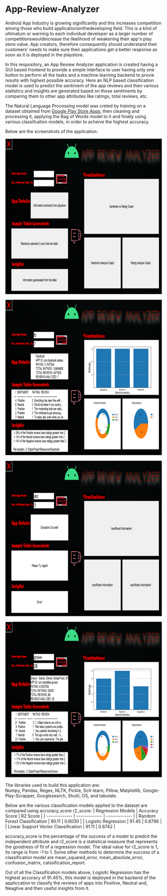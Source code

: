 # App-Review-Analyzer

Android App Industry is growing significantly and this increases competition among those who build applicationsinthedeveloping field. This is a kind of ultimatum or warning to each individual developer as a larger number of competitionswouldincrease the likelihood of weakening their app's play store value. App creators, therefore consequently should understand their customers' needs to make sure their applications get a better response as soon as it is deployed in the playstore.

In this respository, an App Review Analyzer application is created having a GUI based frontend to provide a simple interface to user having only one button to perform all the tasks and a machine learning backend to provie results with highest possible accuracy. Here an NLP based classification model is used to predict the sentiment of the app reviews and then various statistics and insights are generated based on those sentiments by comparing them to other app attributes like ratings, total reviews, etc.

The Natural Language Processing model was creted by training on a dataset obtained from [Google Play Store Apps](https://www.kaggle.com/lava18/google-play-store-apps), then cleaning and processing it, applying the Bag of Words model to it and finally using various classifcation models, in order to acheive the highest accuracy.

Below are the screenshots of the application:
<p align="center"><img src="https://github.com/RiturajSaha/App-Review-Analyzer/blob/main/Screenshots/1.png" height=500 width="800"></p>
<p align="center"><img src="https://github.com/RiturajSaha/App-Review-Analyzer/blob/main/Screenshots/2.png" height=500 width="800"></p>
<p align="center"><img src="https://github.com/RiturajSaha/App-Review-Analyzer/blob/main/Screenshots/3.png" height=500 width="800"></p>
<p align="center"><img src="https://github.com/RiturajSaha/App-Review-Analyzer/blob/main/Screenshots/4.png" height=500 width="800"></p>

The libraries used to build this application are:  
Numpy, Pandas, Regex, NLTK, Pickle, Scit-learn, Pillow, Matplotlib, Google-Play-Scrapper, Googlesearch, Shutil, OS, and tabulate.

Below are the various classification models applied to the dataset are compared using accuracy_score r2_score:
| Regression Models  | Accuracy Score | R2 Score |
| ------------- | ------------- | ------------- |
| Random Forest Classification  | 90.11 | 0.6030 |
| Logistic Regression  | 91.45 | 0.6796 |
| Linear Support Vector Classification  | 91.11 | 0.6742 |

accuracy_score is the percentage of the success of a model to predcit the independent attribute and r2_score is a statistical measure that represents the goodness of fit of a regression model. The ideal value for r2_score is 1, its range is from -1 to 1. Some other methods to determine the success of a classification model are mean_squared_error, mean_absolute_error, confusion_matrix, calssification_report. 

Out of all the  Classification models above, Logisitc Regression has the highest accuracy of 91.45%, this model is deployed in the backend of the appliccation to classify the reviews of apps into Positive, Neutral and, Neagtive and then useful insights from it.
